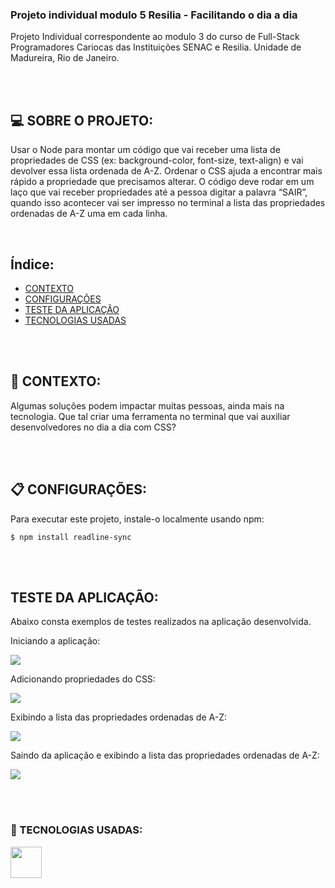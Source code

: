 ### Projeto individual modulo 5 Resilia - Facilitando o dia a dia
<p> Projeto Individual correspondente ao modulo 3 do curso de Full-Stack Programadores Cariocas das Instituições SENAC e Resilia. Unidade de Madureira, Rio de Janeiro.</p>

<br><br>

## :computer: SOBRE O PROJETO:
<p> Usar o Node para montar um código que vai receber uma lista de
propriedades de CSS (ex: background-color, font-size, text-align) e vai devolver
essa lista ordenada de A-Z. Ordenar o CSS ajuda a encontrar mais rápido a
propriedade que precisamos alterar.
O código deve rodar em um laço que vai receber propriedades até a
pessoa digitar a palavra “SAIR”, quando isso acontecer vai ser impresso
no terminal a lista das propriedades ordenadas de A-Z uma em cada linha.
</p>

<br>

## Índice:
* [CONTEXTO](#CONTEXTO)
* [CONFIGURAÇÕES](#CONFIGURAÇÕES)
* [TESTE DA APLICAÇÃO](#TESTE-DA-APLICAÇÃO)
* [TECNOLOGIAS USADAS](#TECNOLOGIAS-USADAS)

<br><br>

## 📄 CONTEXTO:
<p> Algumas soluções podem impactar muitas pessoas, ainda mais na
tecnologia. Que tal criar uma ferramenta no terminal que vai auxiliar
desenvolvedores no dia a dia com CSS?
</p>

<br><br>

## 📋 CONFIGURAÇÕES:
<p> Para executar este projeto, instale-o localmente usando npm:</p>

```
$ npm install readline-sync

```
<br><br>

## TESTE DA APLICAÇÃO:

<p> Abaixo consta exemplos de testes realizados na aplicação desenvolvida.</p>

<p>Iniciando a aplicação:</p>
<img src="https://media.discordapp.net/attachments/1056426877159473215/1074187867414343760/image.png">

<p>Adicionando propriedades do CSS:</p>
<img src ="https://media.discordapp.net/attachments/1056426877159473215/1074189492287721482/image.png">

<p>Exibindo a lista das propriedades ordenadas de A-Z:</p>
<img src="https://media.discordapp.net/attachments/1056426877159473215/1074189648487784587/image.png">

<p>Saindo da aplicação e exibindo a lista das propriedades ordenadas de A-Z:</p>
<img src="https://media.discordapp.net/attachments/1056426877159473215/1074190941583314974/image.png">

<br><br>

### :toolbox: TECNOLOGIAS USADAS:
<div style="display: inline_block">
<img style="height:50px; width:50px" src="https://cdn.jsdelivr.net/gh/devicons/devicon/icons/nodejs/nodejs-original.svg">
</div>
